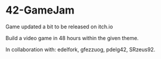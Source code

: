 # 42-GameJam

Game updated a bit to be released on itch.io

Build a video game in 48 hours within the given theme. 

In collaboration with:
edelfork,
gfezzuog,
pdelg42,
SRzeus92.

